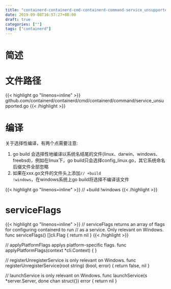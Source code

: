 ```yaml
---
title: "containerd-containerd-cmd-containerd-command-service_unsupported"
date: 2019-09-08T16:57:27+08:00
draft: true
categories: [""]
tags: ["containerd"]
---
```

# 简述
<!--more-->
# 文件路径
{{< highlight go "linenos=inline" >}}
github.com/containerd/containerd/cmd/containerd/command/service_unsupported.go
{{< /highlight >}}

# 编译

关于选择性编译，有两个点需要注意:    

1. go build 会选择性地编译以系统名结尾的文件(linux、darwin、windows、freebsd)，例如在linux下，go build只会选择config_linux.go，其它系统命名后缀文件全部忽略    
2. 如果在xxx.go文件的文件头上添加<code>// +build !windows</code>，在windows系统上go build将选择不编译该文件  

{{< highlight go "linenos=inline" >}}
// +build !windows
{{< /highlight >}}

# serviceFlags
{{< highlight go "linenos=inline" >}}
// serviceFlags returns an array of flags for configuring containerd to run
// as a service. Only relevant on Windows.
func serviceFlags() []cli.Flag {
	return nil
}
{{< /highlight >}}

// applyPlatformFlags applys platform-specific flags.
func applyPlatformFlags(context *cli.Context) {
}

// registerUnregisterService is only relevant on Windows.
func registerUnregisterService(root string) (bool, error) {
	return false, nil
}

// launchService is only relevant on Windows.
func launchService(s *server.Server, done chan struct{}) error {
	return nil
}

